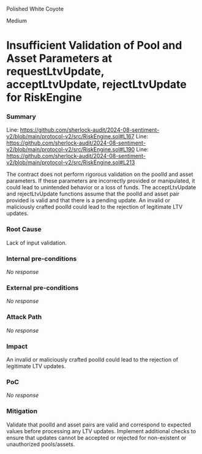 Polished White Coyote

Medium

# Insufficient Validation of Pool and Asset Parameters at requestLtvUpdate, acceptLtvUpdate, rejectLtvUpdate for RiskEngine

### Summary

Line: https://github.com/sherlock-audit/2024-08-sentiment-v2/blob/main/protocol-v2/src/RiskEngine.sol#L167
Line: https://github.com/sherlock-audit/2024-08-sentiment-v2/blob/main/protocol-v2/src/RiskEngine.sol#L190
Line: https://github.com/sherlock-audit/2024-08-sentiment-v2/blob/main/protocol-v2/src/RiskEngine.sol#L213

The contract does not perform rigorous validation on the poolId and asset parameters. If these parameters are incorrectly provided or manipulated, it could lead to unintended behavior or a loss of funds.
The acceptLtvUpdate and rejectLtvUpdate functions assume that the poolId and asset pair provided is valid and that there is a pending update. An invalid or maliciously crafted poolId could lead to the rejection of legitimate LTV updates.

### Root Cause

Lack of input validation.

### Internal pre-conditions

_No response_

### External pre-conditions

_No response_

### Attack Path

_No response_

### Impact

An invalid or maliciously crafted poolId could lead to the rejection of legitimate LTV updates.


### PoC

_No response_

### Mitigation

Validate that poolId and asset pairs are valid and correspond to expected values before processing any LTV updates.
Implement additional checks to ensure that updates cannot be accepted or rejected for non-existent or unauthorized pools/assets.